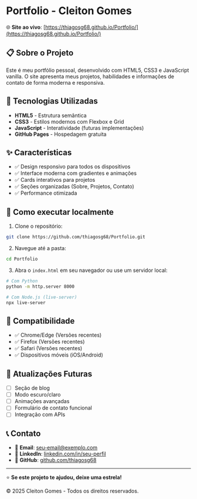 # Portfolio - Cleiton Gomes

🌐 **Site ao vivo**: [https://thiagosg68.github.io/Portfolio/](https://thiagosg68.github.io/Portfolio/)

## 📋 Sobre o Projeto

Este é meu portfólio pessoal, desenvolvido com HTML5, CSS3 e JavaScript vanilla. O site apresenta meus projetos, habilidades e informações de contato de forma moderna e responsiva.

## 🚀 Tecnologias Utilizadas

- **HTML5** - Estrutura semântica
- **CSS3** - Estilos modernos com Flexbox e Grid
- **JavaScript** - Interatividade (futuras implementações)
- **GitHub Pages** - Hospedagem gratuita

## ✨ Características

- ✅ Design responsivo para todos os dispositivos
- ✅ Interface moderna com gradientes e animações
- ✅ Cards interativos para projetos
- ✅ Seções organizadas (Sobre, Projetos, Contato)
- ✅ Performance otimizada

## 🔧 Como executar localmente

1. Clone o repositório:
```bash
git clone https://github.com/thiagosg68/Portfolio.git
```

2. Navegue até a pasta:
```bash
cd Portfolio
```

3. Abra o `index.html` em seu navegador ou use um servidor local:
```bash
# Com Python
python -m http.server 8000

# Com Node.js (live-server)
npx live-server
```

## 📱 Compatibilidade

- ✅ Chrome/Edge (Versões recentes)
- ✅ Firefox (Versões recentes)  
- ✅ Safari (Versões recentes)
- ✅ Dispositivos móveis (iOS/Android)

## 🔄 Atualizações Futuras

- [ ] Seção de blog
- [ ] Modo escuro/claro
- [ ] Animações avançadas
- [ ] Formulário de contato funcional
- [ ] Integração com APIs

## 📞 Contato

- 📧 **Email**: [seu-email@exemplo.com](mailto:seu-email@exemplo.com)
- 💼 **LinkedIn**: [linkedin.com/in/seu-perfil](www.linkedin.com/in/cleiton-dos-santos-gomes-259a882aa)
- 🐙 **GitHub**: [github.com/thiagosg68](https://github.com/thiagosg68)

---

⭐ **Se este projeto te ajudou, deixe uma estrela!**

© 2025 Cleiton Gomes - Todos os direitos reservados.
